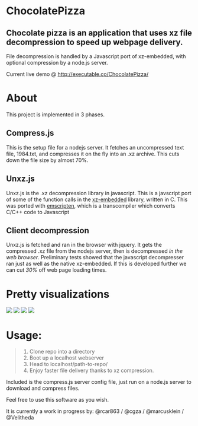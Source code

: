 # ChocolatePizza

## Chocolate pizza is an application that uses xz file decompression to speed up webpage delivery.
File decompression is handled by a Javascript port of xz-embedded, with optional compression by a node.js server.

Current live demo @ http://executable.co/ChocolatePizza/

# About

This project is implemented in 3 phases.

## Compress.js
This is the setup file for a nodejs server. It fetches an uncompressed text file, 1984.txt, and compresses it on the fly into an .xz archive. This cuts down the file size by almost 70%.

## Unxz.js
Unxz.js is the .xz decompression library in javascript. This is a javscript port of some of the function calls in the [xz-embedded](http://tukaani.org/xz/embedded.html) library, written in C.  This was ported with [emscripten](https://github.com/kripken/emscripten), which is a transcompiler which converts C/C++ code to Javascript

## Client decompression
Unxz.js is fetched and ran in the browser with jquery. It gets the compressed .xz file from the nodejs server, then is decompressed *in the web browser*. Preliminary tests showed that the javascript decompresser ran just as well as the native xz-embedded. If this is developed further we can cut *30%* off web page loading times.

# Pretty visualizations
![](http://i.imgur.com/B9tAxow.png)
![](http://i.imgur.com/jI57OOT.png)
![](http://i.imgur.com/oe7fNA2.png)
![](http://i.imgur.com/5la63sb.png)

# Usage:

>1. Clone repo into a directory
>2. Boot up a localhost webserver
>3. Head to localhost/path-to-repo/
>4. Enjoy faster file delivery thanks to xz compression.

Included is the compress.js server config file, just run on a node.js server to download and compress files.

Feel free to use this software as you wish.

It is currently a work in progress by:
@rcar863 / 
@cgza / 
@marcusklein / 
@Velitheda
